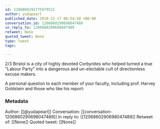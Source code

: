 ```yaml
---
id: 1206860291775979521
author: yudapearl
published_date: 2019-12-17 08:54:50 +00:00
conversation_id: 1206860290698047489
in_reply_to: 1206860290698047489
retweet: None
quoted_tweet: None
type: tweet
tags:

---
```


2/3 Bristol is a city of highly devoted Corbynites who helped turned a true "Labour Party" into a dangerous and un-electable cult of directionless excuse  makers.

A personal question to each member of your faculty,
including prof. Harvey Goldstein and those who like his report:

### Metadata

Author: [[@yudapearl]]
Conversation: [[conversation-1206860290698047489]]
In reply to: [[1206860290698047489]]
Retweet of: [[None]]
Quoted tweet: [[None]]
